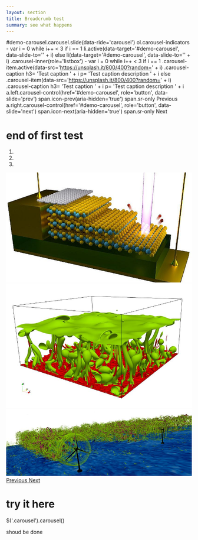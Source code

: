 ```yaml
---
layout: section
title: Breadcrumb test
summary: see what happens
---
```




#demo-carousel.carousel.slide(data-ride='carousel')
  ol.carousel-indicators
    - var i = 0
      while i++ < 3
        if i == 1
          li.active(data-target='#demo-carousel', data-slide-to='' + i)
        else
          li(data-target='#demo-carousel', data-slide-to='' + i)
  .carousel-inner(role='listbox')
    - var i = 0
      while i++ < 3
        if i == 1
          .carousel-item.active(data-src='https://unsplash.it/800/400?random=' + i)
            .carousel-caption
              h3= 'Test caption ' + i
              p= 'Test caption description ' + i
        else
          .carousel-item(data-src='https://unsplash.it/800/400?random=' + i)
            .carousel-caption
              h3= 'Test caption ' + i
              p= 'Test caption description ' + i
  a.left.carousel-control(href='#demo-carousel', role='button', data-slide='prev')
    span.icon-prev(aria-hidden='true')
    span.sr-only Previous
  a.right.carousel-control(href='#demo-carousel', role='button', data-slide='next')
    span.icon-next(aria-hidden='true')
    span.sr-only Next


# end of first test




<div id="carouselExampleIndicators" class="carousel slide" data-ride="carousel">
  <ol class="carousel-indicators">
    <li data-target="#carouselExampleIndicators" data-slide-to="0" class="active"></li>
    <li data-target="#carouselExampleIndicators" data-slide-to="1"></li>
    <li data-target="#carouselExampleIndicators" data-slide-to="2"></li>
  </ol>
  <div class="carousel-inner">
    <div class="carousel-item active">
      <img class="d-block w-100" src="../img/10_Entry_800.jpg" alt="First slide">
    </div>
    <div class="carousel-item">
      <img class="d-block w-100" src="../img/12_Entry_800.jpg" alt="Second slide">
    </div>
    <div class="carousel-item">
      <img class="d-block w-100" src="../img/05_Entry_800.jpg" alt="Third slide">
    </div>
  </div>
  <a class="carousel-control-prev" href="#carouselExampleIndicators" role="button" data-slide="prev">
    <span class="carousel-control-prev-icon" aria-hidden="true"></span>
    <span class="sr-only">Previous</span>
  </a>
  <a class="carousel-control-next" href="#carouselExampleIndicators" role="button" data-slide="next">
    <span class="carousel-control-next-icon" aria-hidden="true"></span>
    <span class="sr-only">Next</span>
  </a>
</div>

# try it here

$('.carousel').carousel()

shoud be done
